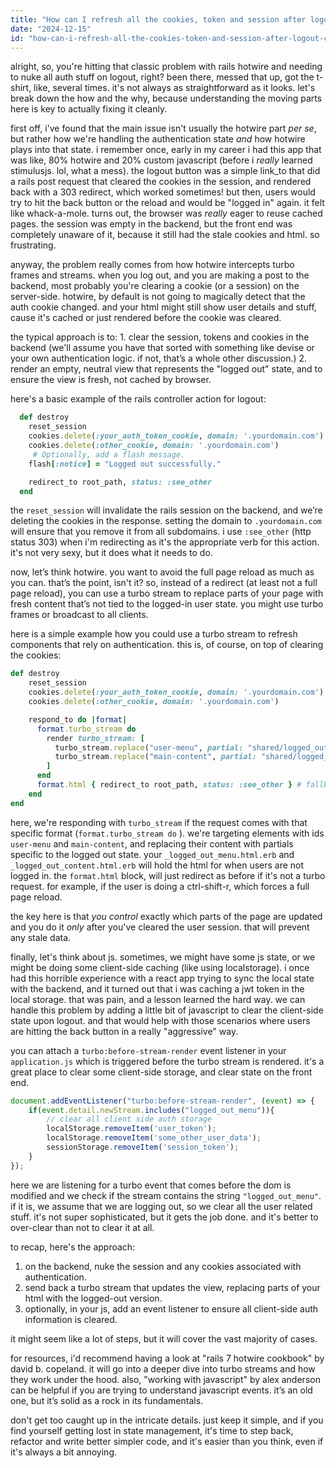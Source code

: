 ```yaml
---
title: "How can I refresh all the cookies, token and session after logout calling API using Rails Hotwire?"
date: "2024-12-15"
id: "how-can-i-refresh-all-the-cookies-token-and-session-after-logout-calling-api-using-rails-hotwire"
---
```


alright, so, you're hitting that classic problem with rails hotwire and needing to nuke all auth stuff on logout, right? been there, messed that up, got the t-shirt, like, several times. it's not always as straightforward as it looks. let's break down the how and the why, because understanding the moving parts here is key to actually fixing it cleanly.

first off, i've found that the main issue isn't usually the hotwire part *per se*, but rather how we're handling the authentication state *and* how hotwire plays into that state. i remember once, early in my career i had this app that was like, 80% hotwire and 20% custom javascript (before i *really* learned stimulusjs. lol, what a mess). the logout button was a simple link_to that did a rails post request that cleared the cookies in the session, and rendered back with a 303 redirect, which worked sometimes! but then, users would try to hit the back button or the reload and would be "logged in" again. it felt like whack-a-mole. turns out, the browser was *really* eager to reuse cached pages. the session was empty in the backend, but the front end was completely unaware of it, because it still had the stale cookies and html. so frustrating.

anyway, the problem really comes from how hotwire intercepts turbo frames and streams. when you log out, and you are making a post to the backend, most probably you're clearing a cookie (or a session) on the server-side. hotwire, by default is not going to magically detect that the auth cookie changed. and your html might still show user details and stuff, cause it's cached or just rendered before the cookie was cleared.

the typical approach is to: 1. clear the session, tokens and cookies in the backend (we'll assume you have that sorted with something like devise or your own authentication logic. if not, that’s a whole other discussion.) 2. render an empty, neutral view that represents the "logged out" state, and to ensure the view is fresh, not cached by browser.

here's a basic example of the rails controller action for logout:

```ruby
  def destroy
    reset_session
    cookies.delete(:your_auth_token_cookie, domain: '.yourdomain.com')
    cookies.delete(:other_cookie, domain: '.yourdomain.com')
     # Optionally, add a flash message.
    flash[:notice] = "Logged out successfully."

    redirect_to root_path, status: :see_other
  end
```

the `reset_session` will invalidate the rails session on the backend, and we’re deleting the cookies in the response. setting the domain to `.yourdomain.com` will ensure that you remove it from all subdomains.  i use `:see_other` (http status 303) when i'm redirecting as it's the appropriate verb for this action. it's not very sexy, but it does what it needs to do.

now, let’s think hotwire. you want to avoid the full page reload as much as you can. that’s the point, isn't it? so, instead of a redirect (at least not a full page reload), you can use a turbo stream to replace parts of your page with fresh content that’s not tied to the logged-in user state. you might use turbo frames or broadcast to all clients.

here is a simple example how you could use a turbo stream to refresh components that rely on authentication. this is, of course, on top of clearing the cookies:

```ruby
def destroy
    reset_session
    cookies.delete(:your_auth_token_cookie, domain: '.yourdomain.com')
    cookies.delete(:other_cookie, domain: '.yourdomain.com')

    respond_to do |format|
      format.turbo_stream do
        render turbo_stream: [
          turbo_stream.replace("user-menu", partial: "shared/logged_out_menu"),
          turbo_stream.replace("main-content", partial: "shared/logged_out_content")
        ]
      end
      format.html { redirect_to root_path, status: :see_other } # fallback for no-js
    end
end
```

here, we're responding with `turbo_stream` if the request comes with that specific format (`format.turbo_stream do` ).  we're targeting elements with ids `user-menu` and `main-content`, and replacing their content with partials specific to the logged out state. your `_logged_out_menu.html.erb` and `_logged_out_content.html.erb` will hold the html for when users are not logged in. the `format.html` block, will just redirect as before if it's not a turbo request. for example, if the user is doing a ctrl-shift-r, which forces a full page reload.

the key here is that *you control* exactly which parts of the page are updated and you do it *only* after you've cleared the user session. that will prevent any stale data.

finally, let's think about js. sometimes, we might have some js state, or we might be doing some client-side caching (like using localstorage). i once had this horrible experience with a react app trying to sync the local state with the backend, and it turned out that i was caching a jwt token in the local storage. that was pain, and a lesson learned the hard way. we can handle this problem by adding a little bit of javascript to clear the client-side state upon logout. and that would help with those scenarios where users are hitting the back button in a really "aggressive" way.

you can attach a `turbo:before-stream-render` event listener in your `application.js` which is triggered before the turbo stream is rendered. it's a great place to clear some client-side storage, and clear state on the front end.

```javascript
document.addEventListener("turbo:before-stream-render", (event) => {
    if(event.detail.newStream.includes("logged_out_menu")){
        // clear all client side auth storage
        localStorage.removeItem('user_token');
        localStorage.removeItem('some_other_user_data');
        sessionStorage.removeItem('session_token');
    }
});
```

here we are listening for a turbo event that comes before the dom is modified and we check if the stream contains the string `"logged_out_menu"`. if it is, we assume that we are logging out, so we clear all the user related stuff. it's not super sophisticated, but it gets the job done. and it's better to over-clear than not to clear it at all.

to recap, here's the approach:

1.  on the backend, nuke the session and any cookies associated with authentication.
2.  send back a turbo stream that updates the view, replacing parts of your html with the logged-out version.
3.  optionally, in your js, add an event listener to ensure all client-side auth information is cleared.

it might seem like a lot of steps, but it will cover the vast majority of cases.

for resources, i'd recommend having a look at "rails 7 hotwire cookbook" by david b. copeland. it will go into a deeper dive into turbo streams and how they work under the hood. also, "working with javascript" by alex anderson can be helpful if you are trying to understand javascript events. it’s an old one, but it’s solid as a rock in its fundamentals.

don't get too caught up in the intricate details. just keep it simple, and if you find yourself getting lost in state management, it's time to step back, refactor and write better simpler code, and it's easier than you think, even if it's always a bit annoying.
